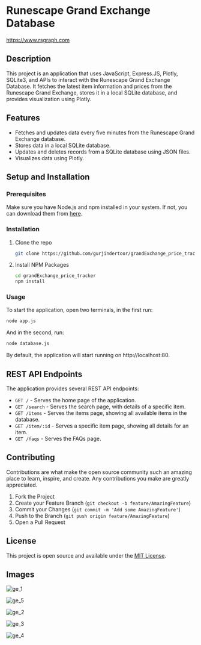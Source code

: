 # Runescape Grand Exchange Database
https://www.rsgraph.com

## Description
This project is an application that uses JavaScript, Express.JS, Plotly, SQLite3, and APIs to interact with the Runescape Grand Exchange Database. It fetches the latest item information and prices from the Runescape Grand Exchange, stores it in a local SQLite database, and provides visualization using Plotly.

## Features
* Fetches and updates data every five minutes from the Runescape Grand Exchange database.
* Stores data in a local SQLite database.
* Updates and deletes records from a SQLite database using JSON files.
* Visualizes data using Plotly.

## Setup and Installation

### Prerequisites

Make sure you have Node.js and npm installed in your system. If not, you can download them from [here](https://nodejs.org/).

### Installation
1. Clone the repo 

    ```bash
    git clone https://github.com/gurjindertoor/grandExchange_price_tracker.git
    ```

2. Install NPM Packages

    ```bash
    cd grandExchange_price_tracker
    npm install
    ```

### Usage
To start the application, open two terminals, in the first run:

   ```bash
   node app.js
   ```

And in the second, run:
   ```bash
   node database.js
   ```

By default, the application will start running on http://localhost:80.

## REST API Endpoints

The application provides several REST API endpoints:

- `GET /` - Serves the home page of the application.
- `GET /search` - Serves the search page, with details of a specific item.
- `GET /items` - Serves the items page, showing all available items in the database.
- `GET /item/:id` - Serves a specific item page, showing all details for an item.
- `GET /faqs` - Serves the FAQs page.

## Contributing

Contributions are what make the open source community such an amazing place to learn, inspire, and create. Any contributions you make are greatly appreciated.

1. Fork the Project
2. Create your Feature Branch (`git checkout -b feature/AmazingFeature`)
3. Commit your Changes (`git commit -m 'Add some AmazingFeature'`)
4. Push to the Branch (`git push origin feature/AmazingFeature`)
5. Open a Pull Request

## License

This project is open source and available under the [MIT License](https://github.com/gurjindertoor/grandExchange_price_tracker/blob/main/LICENSE).

## Images
![ge_1](https://github.com/gurjindertoor/grandExchange_price_tracker/assets/78512847/247a703a-231d-47ce-9bbd-7c772465b51d)

![ge_5](https://github.com/gurjindertoor/grandExchange_price_tracker/assets/78512847/98f63786-6202-407b-afcb-5b5382363a6a)

![ge_2](https://github.com/gurjindertoor/grandExchange_price_tracker/assets/78512847/1fcbff5b-7fd0-4d8a-bd7d-85e115f0b639)

![ge_3](https://github.com/gurjindertoor/grandExchange_price_tracker/assets/78512847/d2686965-88d2-40f6-a4b5-fb529e59e953)

![ge_4](https://github.com/gurjindertoor/grandExchange_price_tracker/assets/78512847/082371dc-ac36-4dfb-97c7-cd6ac68cecf2)
